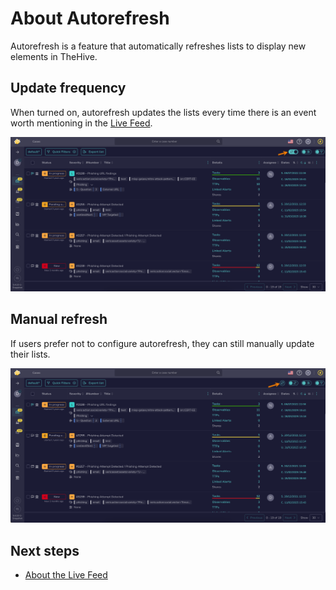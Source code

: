 # About Autorefresh

Autorefresh is a feature that automatically refreshes lists to display new elements in TheHive.

## Update frequency

When turned on, autorefresh updates the lists every time there is an event worth mentioning in the [Live Feed](about-live-feed.md).

![Autorefresh](../../images/user-guides/analyst-corner/autorefresh.png)

## Manual refresh

If users prefer not to configure autorefresh, they can still manually update their lists.

![Manual refresh](../../images/user-guides/analyst-corner/manual-refresh.png)

<h2>Next steps</h2>

* [About the Live Feed](about-live-feed.md)